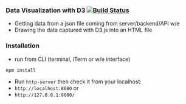 ### Data Visualization with D3 [![Build Status](https://travis-ci.org/xexiu/Visualization_Data_D3.svg?branch=master)](https://travis-ci.org/xexiu/Visualization_Data_D3)

- Getting data from a json file coming from server/backend/API w/e
- Drawing the data captured with D3.js into an HTML file

### Installation
- run from CLI (terminal, iTerm or w/e interface)
```sh
npm install
```
- Run `http-server` then check it from your localhost:
- `http://localhost:8080` or
- `http://127.0.0.1:8080/`

